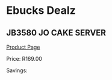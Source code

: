 
# Ebucks Dealz
## JB3580 JO CAKE SERVER
[Product Page](https://www.ebucks.com/web/shop/productSelected.do?prodId=1058698811&catId=714962196)

Price: R169.00

Savings: 


	